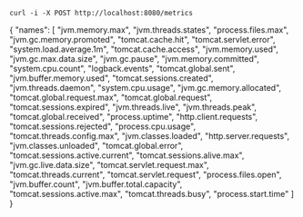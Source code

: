  ```shell
curl -i -X POST http://localhost:8080/metrics
```
{
"names": [
"jvm.memory.max",
"jvm.threads.states",
"process.files.max",
"jvm.gc.memory.promoted",
"tomcat.cache.hit",
"tomcat.servlet.error",
"system.load.average.1m",
"tomcat.cache.access",
"jvm.memory.used",
"jvm.gc.max.data.size",
"jvm.gc.pause",
"jvm.memory.committed",
"system.cpu.count",
"logback.events",
"tomcat.global.sent",
"jvm.buffer.memory.used",
"tomcat.sessions.created",
"jvm.threads.daemon",
"system.cpu.usage",
"jvm.gc.memory.allocated",
"tomcat.global.request.max",
"tomcat.global.request",
"tomcat.sessions.expired",
"jvm.threads.live",
"jvm.threads.peak",
"tomcat.global.received",
"process.uptime",
"http.client.requests",
"tomcat.sessions.rejected",
"process.cpu.usage",
"tomcat.threads.config.max",
"jvm.classes.loaded",
"http.server.requests",
"jvm.classes.unloaded",
"tomcat.global.error",
"tomcat.sessions.active.current",
"tomcat.sessions.alive.max",
"jvm.gc.live.data.size",
"tomcat.servlet.request.max",
"tomcat.threads.current",
"tomcat.servlet.request",
"process.files.open",
"jvm.buffer.count",
"jvm.buffer.total.capacity",
"tomcat.sessions.active.max",
"tomcat.threads.busy",
"process.start.time"
]
}
